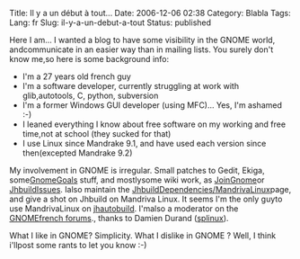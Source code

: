 Title: Il y a un début à tout...
Date: 2006-12-06 02:38
Category: Blabla
Tags:
Lang: fr
Slug: il-y-a-un-debut-a-tout
Status: published

Here I am... I wanted a blog to have some visibility in the GNOME world, andcommunicate in an easier way than in mailing lists. You surely don't know me,so here is some background info:

-   I'm a 27 years old french guy
-   I'm a software developer, currently struggling at work with glib,autotools, C, python, subversion
-   I'm a former Windows GUI developer (using MFC)... Yes, I'm ashamed :-)
-   I leaned everything I know about free software on my working and free time,not at school (they sucked for that)
-   I use Linux since Mandrake 9.1, and have used each version since then(excepted Mandrake 9.2)

My involvement in GNOME is irregular. Small patches to Gedit, Ekiga, some[GnomeGoals](http://live.gnome.org/GnomeGoals) stuff, and mostlysome wiki work, as [JoinGnome](http://live.gnome.org/JoinGnome)or  [JhbuildIssues](http://live.gnome.org/JhbuildIssues). Ialso maintain the [JhbuildDependencies/MandrivaLinux](http://live.gnome.org/JhbuildDependencies/MandrivaLinux)page, and give a shot on Jhbuild on Mandriva Linux. It seems I'm the only guyto use MandrivaLinux on [jhautobuild](http://jhbuild.bxlug.be/). I'malso a moderator on the [GNOMEfrench forums](http://fr.gnomesupport.org/forums/)., thanks to Damien Durand ([splinux](http://glive.tuxfamily.org/blog/)).

What I like in GNOME? Simplicity. What I dislike in GNOME ? Well, I think i'llpost some rants to let you know :-)

